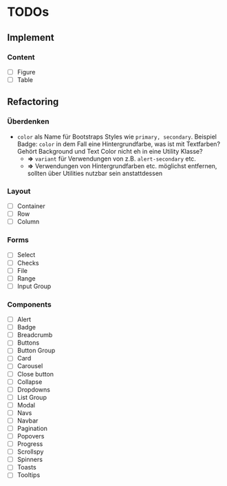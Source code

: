 # TODOs

## Implement

### Content

- [ ] Figure
- [ ] Table

## Refactoring

### Überdenken

* `color` als Name für Bootstraps Styles wie `primary, secondary`. Beispiel Badge: `color` in dem Fall eine Hintergrundfarbe, was ist mit Textfarben? Gehört Background und Text Color nicht eh in eine Utility Klasse?
  * **=>** `variant` für Verwendungen von z.B. `alert-secondary` etc.
  * **=>** Verwendungen von Hintergrundfarben etc. möglichst entfernen, sollten über Utilities nutzbar sein anstattdessen

### Layout

- [ ] Container
- [ ] Row
- [ ] Column

### Forms

- [ ] Select
- [ ] Checks
- [ ] File
- [ ] Range
- [ ] Input Group

### Components

- [ ] Alert
- [ ] Badge
- [ ] Breadcrumb
- [ ] Buttons
- [ ] Button Group
- [ ] Card
- [ ] Carousel
- [ ] Close button
- [ ] Collapse
- [ ] Dropdowns
- [ ] List Group
- [ ] Modal
- [ ] Navs
- [ ] Navbar
- [ ] Pagination
- [ ] Popovers
- [ ] Progress
- [ ] Scrollspy
- [ ] Spinners
- [ ] Toasts
- [ ] Tooltips